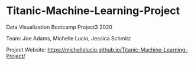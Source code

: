 # Titanic-Machine-Learning-Project

Data Visualization Bootcamp Project3 2020

Team: Joe Adams, Michelle Lucio, Jessica Schmitz

Project Website: https://michellelucio.github.io/Titanic-Machine-Learning-Project/


